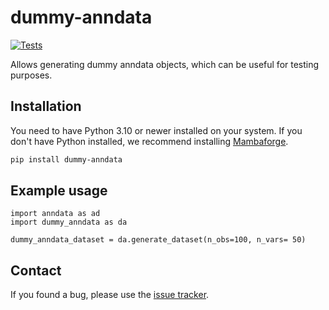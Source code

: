# dummy-anndata

[![Tests][badge-tests]][link-tests]

[badge-tests]: https://img.shields.io/github/actions/workflow/status/data-intuitive/dummy-anndata/test.yaml?branch=main
[link-tests]: https://github.com/LouiseDck/dummy-anndata/actions/workflows/test.yml
[badge-docs]: https://img.shields.io/readthedocs/dummy-anndata

Allows generating dummy anndata objects, which can be useful for testing purposes.

## Installation

You need to have Python 3.10 or newer installed on your system. If you don't have
Python installed, we recommend installing [Mambaforge](https://github.com/conda-forge/miniforge#mambaforge).

```bash
pip install dummy-anndata
```

## Example usage
```{python}
import anndata as ad
import dummy_anndata as da

dummy_anndata_dataset = da.generate_dataset(n_obs=100, n_vars= 50)

```


## Contact

If you found a bug, please use the [issue tracker][issue-tracker].


[issue-tracker]: https://github.com/data-intuitive/dummy-anndata/issues

